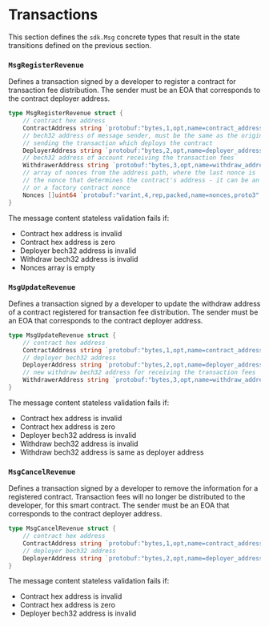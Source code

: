 <!--
order: 4
-->

# Transactions

This section defines the `sdk.Msg` concrete types that result in the state
transitions defined on the previous section.

### `MsgRegisterRevenue`

Defines a transaction signed by a developer to register a contract for
transaction fee distribution. The sender must be an EOA that corresponds to the
contract deployer address.

```go
type MsgRegisterRevenue struct {
	// contract hex address
	ContractAddress string `protobuf:"bytes,1,opt,name=contract_address,json=contractAddress,proto3" json:"contract_address,omitempty"`
	// bech32 address of message sender, must be the same as the origin EOA
	// sending the transaction which deploys the contract
	DeployerAddress string `protobuf:"bytes,2,opt,name=deployer_address,json=deployerAddress,proto3" json:"deployer_address,omitempty"`
	// bech32 address of account receiving the transaction fees
	WithdrawerAddress string `protobuf:"bytes,3,opt,name=withdraw_address,json=withdrawerAddress,proto3" json:"withdraw_address,omitempty"`
	// array of nonces from the address path, where the last nonce is
	// the nonce that determines the contract's address - it can be an EOA nonce
	// or a factory contract nonce
	Nonces []uint64 `protobuf:"varint,4,rep,packed,name=nonces,proto3" json:"nonces,omitempty"`
}
```

The message content stateless validation fails if:

*   Contract hex address is invalid
*   Contract hex address is zero
*   Deployer bech32 address is invalid
*   Withdraw bech32 address is invalid
*   Nonces array is empty

### `MsgUpdateRevenue`

Defines a transaction signed by a developer to update the withdraw address of a
contract registered for transaction fee distribution. The sender must be an EOA
that corresponds to the contract deployer address.

```go
type MsgUpdateRevenue struct {
	// contract hex address
	ContractAddress string `protobuf:"bytes,1,opt,name=contract_address,json=contractAddress,proto3" json:"contract_address,omitempty"`
	// deployer bech32 address
	DeployerAddress string `protobuf:"bytes,2,opt,name=deployer_address,json=deployerAddress,proto3" json:"deployer_address,omitempty"`
	// new withdraw bech32 address for receiving the transaction fees
	WithdrawerAddress string `protobuf:"bytes,3,opt,name=withdraw_address,json=withdrawerAddress,proto3" json:"withdraw_address,omitempty"`
}
```

The message content stateless validation fails if:

*   Contract hex address is invalid
*   Contract hex address is zero
*   Deployer bech32 address is invalid
*   Withdraw bech32 address is invalid
*   Withdraw bech32 address is same as deployer address

### `MsgCancelRevenue`

Defines a transaction signed by a developer to remove the information for a
registered contract. Transaction fees will no longer be distributed to the
developer, for this smart contract. The sender must be an EOA that corresponds
to the contract deployer address.

```go
type MsgCancelRevenue struct {
	// contract hex address
	ContractAddress string `protobuf:"bytes,1,opt,name=contract_address,json=contractAddress,proto3" json:"contract_address,omitempty"`
	// deployer bech32 address
	DeployerAddress string `protobuf:"bytes,2,opt,name=deployer_address,json=deployerAddress,proto3" json:"deployer_address,omitempty"`
}
```

The message content stateless validation fails if:

*   Contract hex address is invalid
*   Contract hex address is zero
*   Deployer bech32 address is invalid
